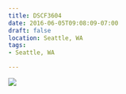 ```yaml
---
title: DSCF3604
date: 2016-06-05T09:08:09-07:00
draft: false
location: Seattle, WA
tags:
- Seattle, WA

---
```

![](https://d17enza3bfujl8.cloudfront.net/DSCF3604.jpg)
